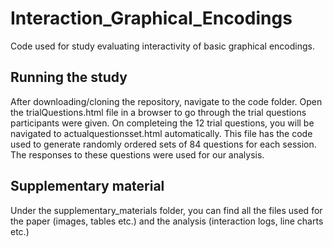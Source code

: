 # Interaction_Graphical_Encodings
Code used for study evaluating interactivity of basic graphical encodings.

## Running the study
After downloading/cloning the repository, navigate to the code folder. Open the trialQuestions.html file in a browser to go through the trial questions participants were given. On completeing the 12 trial questions, you will be navigated to actualquestionsset.html automatically. This file has the code used to generate randomly ordered sets of 84 questions for each session. The responses to these questions were used for our analysis.

## Supplementary material
Under the supplementary_materials folder, you can find all the files used for the paper (images, tables etc.) and the analysis (interaction logs, line charts etc.)
